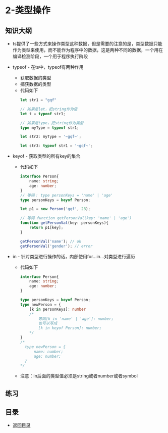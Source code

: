 # 2-类型操作

## 知识大纲

* ts提供了一些方式来操作类型这种数据，但是需要的注意的是，类型数据只能作为类型来使用，而不能作为程序中的数据，这是两种不同的数据，一个用在编译检测阶段，一个用于程序执行阶段

* typeof - 在ts中，typeof有两种作用
    * 获取数据的类型
    * 捕获数据的类型
    * 代码如下
        ```ts
        let str1 = "gqf"

        // 如果是let，把string作为值
        let t = typeof str1;

        // 如果是type，把string作为类型
        type myType = typeof str1;

        let str2: myType = '~gqf~';

        let str3: typeof str1 = '~gqf~';
        ```

* keyof - 获取类型的所有key的集合
    * 代码如下
        ```ts
        interface Person{
            name: string;
            age: number;
        }
        // 等同： type personKeys = 'name' | 'age'
        type personKeys = keyof Person;

        let p1 = new Person('gqf', 28);

        // 等同 function getPersonVal(key: 'name' | 'age')
        function getPersonVal(key: personKeys){
            return p1[key];
        }

        getPersonVal('name'); // ok
        getPersonVal('gender'); // error
        ```   

* in - 针对类型进行操作的话，内部使用for...in...对类型进行遍历
    * 代码如下
        ```ts
        interface Person{
            name: string;
            age: number;
        }

        type personKeys = keyof Person;
        type newPerson = {
            [k in personKeys]: number
            /*
                等同[k in 'name' | 'age']: number;
                也可以写成
                [k in keyof Person]: number;
            */
        }
        /*
          type newPerson = {
              name: number;
              age: number;
          }
        */
        ```
    * 注意：in后面的类型值必须是string或者number或者symbol              

## 练习

## 目录

* [返回目录](../../README.md)